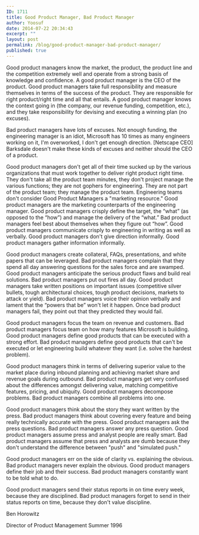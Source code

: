 ```yaml
---
ID: 1711
title: Good Product Manager, Bad Product Manager
author: Yoosuf
date: 2014-07-22 20:34:43
excerpt: ""
layout: post
permalink: /blog/good-product-manager-bad-product-manager/
published: true
---
```

Good product managers know the market, the product, the product line and the competition extremely well and operate from a strong basis of knowledge and confidence. A good product manager is the CEO of the product. Good product managers take full responsibility and measure themselves in terms of the success of the product. They are responsible for right product/right time and all that entails. A good product manager knows the context going in (the company, our revenue funding, competition, etc.), and they take responsibility for devising and executing a winning plan (no excuses).

Bad product managers have lots of excuses. Not enough funding, the engineering manager is an idiot, Microsoft has 10 times as many engineers working on it, I'm overworked, I don't get enough direction. [Netscape CEO] Barksdale doesn't make these kinds of excuses and neither should the CEO of a product.

Good product managers don't get all of their time sucked up by the various organizations that must work together to deliver right product right time. They don't take all the product team minutes, they don't project manage the various functions; they are not gophers for engineering. They are not part of the product team; they manage the product team. Engineering teams don't consider Good Product Managers a "marketing resource." Good product managers are the marketing counterparts of the engineering manager. Good product managers crisply define the target, the “what” (as opposed to the “how”) and manage the delivery of the “what.” Bad product managers feel best about themselves when they figure out “how”. Good product managers communicate crisply to engineering in writing as well as verbally. Good product managers don't give direction informally. Good product managers gather information informally.

Good product managers create collateral, FAQs, presentations, and white papers that can be leveraged. Bad product managers complain that they spend all day answering questions for the sales force and are swamped. Good product managers anticipate the serious product flaws and build real solutions. Bad product managers put out fires all day. Good product managers take written positions on important issues (competitive silver bullets, tough architectural choices, tough product decisions, markets to attack or yield). Bad product managers voice their opinion verbally and lament that the “powers that be” won't let it happen. Once bad product managers fail, they point out that they predicted they would fail.

Good product managers focus the team on revenue and customers. Bad product managers focus team on how many features Microsoft is building. Good product managers define good products that can be executed with a strong effort. Bad product managers define good products that can't be executed or let engineering build whatever they want (i.e. solve the hardest problem).

Good product managers think in terms of delivering superior value to the market place during inbound planning and achieving market share and revenue goals during outbound. Bad product managers get very confused about the differences amongst delivering value, matching competitive features, pricing, and ubiquity. Good product managers decompose problems. Bad product managers combine all problems into one.

Good product managers think about the story they want written by the press. Bad product managers think about covering every feature and being really technically accurate with the press. Good product managers ask the press questions. Bad product managers answer any press question. Good product managers assume press and analyst people are really smart. Bad product managers assume that press and analysts are dumb because they don't understand the difference between "push" and "simulated push."

Good product managers err on the side of clarity vs. explaining the obvious. Bad product managers never explain the obvious. Good product managers define their job and their success. Bad product managers constantly want to be told what to do.

Good product managers send their status reports in on time every week, because they are disciplined. Bad product managers forget to send in their status reports on time, because they don't value discipline.

Ben Horowitz

Director of Product Management
Summer 1996